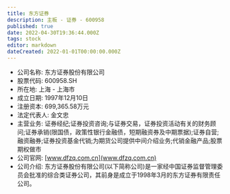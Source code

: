 ```yaml
---
title: 东方证券
description: 主板 - 证券 - 600958
published: true
date: 2022-04-30T19:36:44.000Z
tags: stock
editor: markdown
dateCreated: 2022-01-01T00:00:00.000Z
---
```


- 公司名称: 东方证券股份有限公司
- 股票代码: 600958.SH
- 所在地: 上海 - 上海市
- 成立日期: 1997年12月10日
- 注册资本: 699,365.58万元
- 法定代表人: 金文忠
- 主营业务: 证券经纪;证券投资咨询;与证券交易，证券投资活动有关的财务顾问;证券承销(限国债，政策性银行金融债，短期融资券及中期票据);证券自营;融资融券;证券投资基金代销;为期货公司提供中间介绍业务;代销金融产品;股票期权做市
- 公司官网: [www.dfzq.com.cn](www.dfzq.com.cn)
- 公司介绍: 东方证券股份有限公司(以下简称公司)是一家经中国证券监督管理委员会批准的综合类证券公司，其前身是成立于1998年3月的东方证券有限责任公司。


